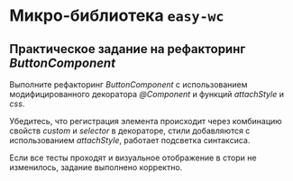 # Микро-библиотека `easy-wc`

## Практическое задание на рефакторинг *ButtonComponent*

Выполните рефакторинг *ButtonComponent* с использованием модифицированного декоратора *@Component* и функций *attachStyle* и *css*.

Убедитесь, что регистрация элемента происходит через комбинацию свойств *custom* и *selector* в декораторе, стили добавляются с использованием *attachStyle*, работает подсветка синтаксиса.

Если все тесты проходят и визуальное отображение в стори не изменилось, задание выполнено корректно.
